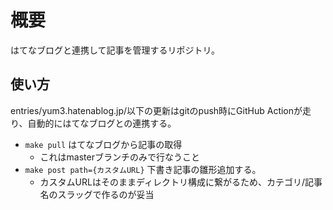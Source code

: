 # 概要

はてなブログと連携して記事を管理するリポジトリ。

## 使い方

entries/yum3.hatenablog.jp/以下の更新はgitのpush時にGitHub Actionが走り、自動的にはてなブログとの連携する。

- `make pull` はてなブログから記事の取得
  - これはmasterブランチのみで行なうこと
- `make post path={カスタムURL}` 下書き記事の雛形追加する。
  - カスタムURLはそのままディレクトリ構成に繋がるため、カテゴリ/記事名のスラッグで作るのが妥当
